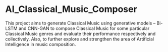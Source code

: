 # AI_Classical_Music_Composer

This project aims to generate Classical Music using generative models – Bi-LSTM and CNN-GAN to compose Classical Music for some particular Classical Music genres and evaluate their performance respectively and collectively. Also, to further explore and strengthen the area of Artificial Intelligence in music composition.
